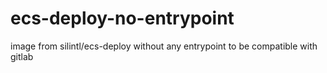 # ecs-deploy-no-entrypoint
image from silintl/ecs-deploy without any entrypoint to be compatible with gitlab
